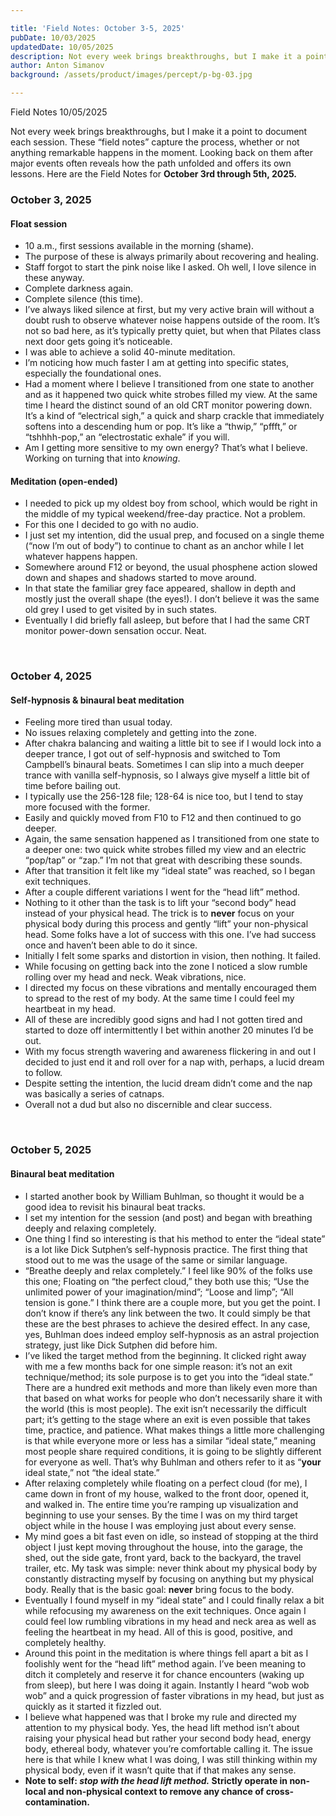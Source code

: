 ```yaml
---

title: 'Field Notes: October 3-5, 2025'
pubDate: 10/03/2025
updatedDate: 10/05/2025
description: Not every week brings breakthroughs, but I make it a point to document each session. These “field notes” capture the process, whether or not anything remarkable happens in the moment. Looking back on them after major events often reveals how the path unfolded and offers its own lessons. Here are the Field Notes for <strong>October 3rd through 5th, 2025.</strong>
author: Anton Simanov
background: /assets/product/images/percept/p-bg-03.jpg

---
```


<div class="bsln-card m-b-1">
<div class="bsln-card__header">
    <span class="bsln-card__title">Field Notes</span>
    <span class="bsln-card__info">10/05/2025</span>
</div>

<div class="bsln-card__body">
    <p style="margin-bottom: 0;">Not every week brings breakthroughs, but I make it a point to document each session. These “field notes” capture the process, whether or not anything remarkable happens in the moment. Looking back on them after major events often reveals how the path unfolded and offers its own lessons. Here are the Field Notes for <strong>October 3rd through 5th, 2025.</strong></p>
</div>
</div>

### October 3, 2025

#### Float session

* 10 a.m., first sessions available in the morning (shame).
* The purpose of these is always primarily about recovering and healing.
* Staff forgot to start the pink noise like I asked. Oh well, I love silence in these anyway.
* Complete darkness again.
* Complete silence (this time).
* I’ve always liked silence at first, but my very active brain will without a doubt rush to observe whatever noise happens outside of the room. It’s not so bad here, as it’s typically pretty quiet, but when that Pilates class next door gets going it’s noticeable.
* I was able to achieve a solid 40-minute meditation.
* I’m noticing how much faster I am at getting into specific states, especially the foundational ones.
* Had a moment where I believe I transitioned from one state to another and as it happened two quick white strobes filled my view. At the same time I heard the distinct sound of an old CRT monitor powering down. It’s a kind of “electrical sigh,” a quick and sharp crackle that immediately softens into a descending hum or pop. It’s like a “thwip,” “pffft,” or “tshhhh-pop,” an “electrostatic exhale” if you will.
* Am I getting more sensitive to my own energy? That’s what I believe. Working on turning that into *knowing*.

#### Meditation (open-ended)

* I needed to pick up my oldest boy from school, which would be right in the middle of my typical weekend/free-day practice. Not a problem.
* For this one I decided to go with no audio.
* I just set my intention, did the usual prep, and focused on a single theme (“now I’m out of body”) to continue to chant as an anchor while I let whatever happens happen.
* Somewhere around F12 or beyond, the usual phosphene action slowed down and shapes and shadows started to move around.
* In that state the familiar grey face appeared, shallow in depth and mostly just the overall shape (the eyes!). I don’t believe it was the same old grey I used to get visited by in such states.
* Eventually I did briefly fall asleep, but before that I had the same CRT monitor power-down sensation occur. Neat.

<br>

### October 4, 2025

#### Self-hypnosis & binaural beat meditation

* Feeling more tired than usual today.
* No issues relaxing completely and getting into the zone.
* After chakra balancing and waiting a little bit to see if I would lock into a deeper trance, I got out of self-hypnosis and switched to Tom Campbell’s binaural beats. Sometimes I can slip into a much deeper trance with vanilla self-hypnosis, so I always give myself a little bit of time before bailing out.
* I typically use the 256-128 file; 128-64 is nice too, but I tend to stay more focused with the former.
* Easily and quickly moved from F10 to F12 and then continued to go deeper.
* Again, the same sensation happened as I transitioned from one state to a deeper one: two quick white strobes filled my view and an electric “pop/tap” or “zap.” I’m not that great with describing these sounds.
* After that transition it felt like my “ideal state” was reached, so I began exit techniques.
* After a couple different variations I went for the “head lift” method.
* Nothing to it other than the task is to lift your “second body” head instead of your physical head. The trick is to **never** focus on your physical body during this process and gently “lift” your non-physical head. Some folks have a lot of success with this one. I’ve had success once and haven’t been able to do it since.
* Initially I felt some sparks and distortion in vision, then nothing. It failed.
* While focusing on getting back into the zone I noticed a slow rumble rolling over my head and neck. Weak vibrations, nice.
* I directed my focus on these vibrations and mentally encouraged them to spread to the rest of my body. At the same time I could feel my heartbeat in my head.
* All of these are incredibly good signs and had I not gotten tired and started to doze off intermittently I bet within another 20 minutes I’d be out.
* With my focus strength wavering and awareness flickering in and out I decided to just end it and roll over for a nap with, perhaps, a lucid dream to follow.
* Despite setting the intention, the lucid dream didn’t come and the nap was basically a series of catnaps.
* Overall not a dud but also no discernible and clear success.

<br>

### October 5, 2025

#### Binaural beat meditation

* I started another book by William Buhlman, so thought it would be a good idea to revisit his binaural beat tracks.
* I set my intention for the session (and post) and began with breathing deeply and relaxing completely.
* One thing I find so interesting is that his method to enter the “ideal state” is a lot like Dick Sutphen’s self-hypnosis practice. The first thing that stood out to me was the usage of the same or similar language.
* “Breathe deeply and relax completely.” I feel like 90% of the folks use this one; Floating on “the perfect cloud,” they both use this; “Use the unlimited power of your imagination/mind”; “Loose and limp”; “All tension is gone.” I think there are a couple more, but you get the point. I don’t know if there’s any link between the two. It could simply be that these are the best phrases to achieve the desired effect. In any case, yes, Buhlman does indeed employ self-hypnosis as an astral projection strategy, just like Dick Sutphen did before him.
* I’ve liked the target method from the beginning. It clicked right away with me a few months back for one simple reason: it’s not an exit technique/method; its sole purpose is to get you into the “ideal state.” There are a hundred exit methods and more than likely even more than that based on what works for people who don’t necessarily share it with the world (this is most people). The exit isn’t necessarily the difficult part; it’s getting to the stage where an exit is even possible that takes time, practice, and patience. What makes things a little more challenging is that while everyone more or less has a similar “ideal state,” meaning most people share required conditions, it is going to be slightly different for everyone as well. That’s why Buhlman and others refer to it as “**your** ideal state,” not “the ideal state.”
* After relaxing completely while floating on a perfect cloud (for me), I came down in front of my house, walked to the front door, opened it, and walked in. The entire time you’re ramping up visualization and beginning to use your senses. By the time I was on my third target object while in the house I was employing just about every sense.
* My mind goes a bit fast even on idle, so instead of stopping at the third object I just kept moving throughout the house, into the garage, the shed, out the side gate, front yard, back to the backyard, the travel trailer, etc. My task was simple: never think about my physical body by constantly distracting myself by focusing on anything but my physical body. Really that is the basic goal: **never** bring focus to the body.
* Eventually I found myself in my “ideal state” and I could finally relax a bit while refocusing my awareness on the exit techniques. Once again I could feel low rumbling vibrations in my head and neck area as well as feeling the heartbeat in my head. All of this is good, positive, and completely healthy.
* Around this point in the meditation is where things fell apart a bit as I foolishly went for the “head lift” method again. I’ve been meaning to ditch it completely and reserve it for chance encounters (waking up from sleep), but here I was doing it again. Instantly I heard “wob wob wob” and a quick progression of faster vibrations in my head, but just as quickly as it started it fizzled out.
* I believe what happened was that I broke my rule and directed my attention to my physical body. Yes, the head lift method isn’t about raising your physical head but rather your second body head, energy body, ethereal body, whatever you’re comfortable calling it. The issue here is that while I knew what I was doing, I was still thinking within my physical body, even if it wasn’t quite that if that makes any sense.
* **Note to self: *stop with the head lift method.* Strictly operate in non-local and non-physical context to remove any chance of cross-contamination.**
